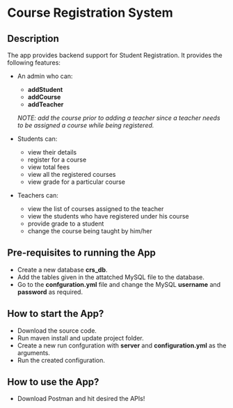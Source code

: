 # Course Registration System

## Description

The app provides backend support for Student Registration. It provides the following features:

* An admin who can: 
    * **addStudent**
    * **addCourse** 
    * **addTeacher**  
    
    *NOTE: add the course prior to adding a teacher since a teacher needs to be assigned a course while being registered.*

* Students can:
    * view their details
    * register for a course
    * view total fees
    * view all the registered courses
    * view grade for a particular course

* Teachers can: 
    * view the list of courses assigned to the teacher
    * view the students who have registered under his course
    * provide grade to a student
    * change the course being taught by him/her

## Pre-requisites to running the App

* Create a new database **crs_db**.
* Add the tables given in the attatched MySQL file to the database.
* Go to the **confguration.yml** file and change the MySQL **username** and **password** as required.

## How to start the App?

* Download the source code.
* Run maven install and update project folder.
* Create a new run confguration with **server** and **configuration.yml** as the arguments.
* Run the created configuration.

## How to use the App?

* Download Postman and hit desired the APIs!

